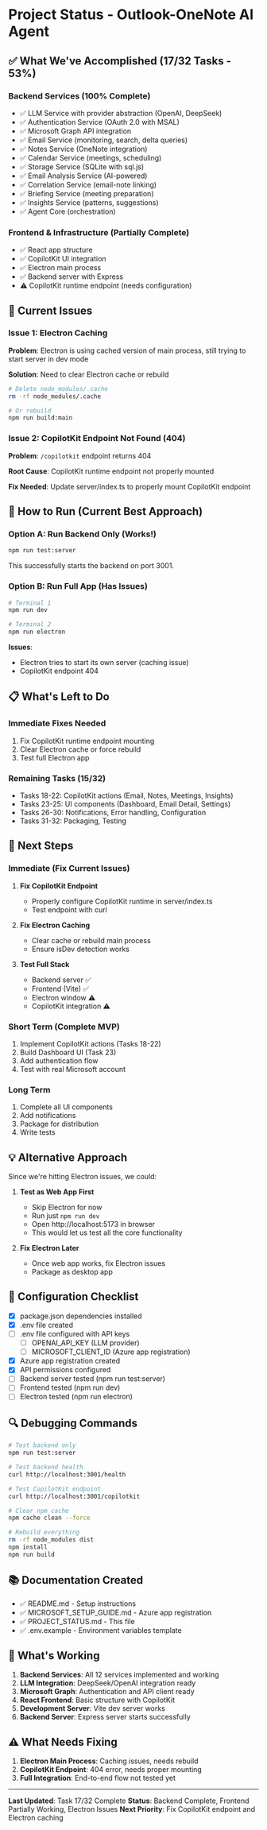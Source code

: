 # Project Status - Outlook-OneNote AI Agent

## ✅ What We've Accomplished (17/32 Tasks - 53%)

### Backend Services (100% Complete)
- ✅ LLM Service with provider abstraction (OpenAI, DeepSeek)
- ✅ Authentication Service (OAuth 2.0 with MSAL)
- ✅ Microsoft Graph API integration
- ✅ Email Service (monitoring, search, delta queries)
- ✅ Notes Service (OneNote integration)
- ✅ Calendar Service (meetings, scheduling)
- ✅ Storage Service (SQLite with sql.js)
- ✅ Email Analysis Service (AI-powered)
- ✅ Correlation Service (email-note linking)
- ✅ Briefing Service (meeting preparation)
- ✅ Insights Service (patterns, suggestions)
- ✅ Agent Core (orchestration)

### Frontend & Infrastructure (Partially Complete)
- ✅ React app structure
- ✅ CopilotKit UI integration
- ✅ Electron main process
- ✅ Backend server with Express
- ⚠️ CopilotKit runtime endpoint (needs configuration)

## 🔧 Current Issues

### Issue 1: Electron Caching
**Problem**: Electron is using cached version of main process, still trying to start server in dev mode

**Solution**: Need to clear Electron cache or rebuild
```bash
# Delete node_modules/.cache
rm -rf node_modules/.cache

# Or rebuild
npm run build:main
```

### Issue 2: CopilotKit Endpoint Not Found (404)
**Problem**: `/copilotkit` endpoint returns 404

**Root Cause**: CopilotKit runtime endpoint not properly mounted

**Fix Needed**: Update server/index.ts to properly mount CopilotKit endpoint

## 🚀 How to Run (Current Best Approach)

### Option A: Run Backend Only (Works!)
```bash
npm run test:server
```
This successfully starts the backend on port 3001.

### Option B: Run Full App (Has Issues)
```bash
# Terminal 1
npm run dev

# Terminal 2  
npm run electron
```
**Issues**: 
- Electron tries to start its own server (caching issue)
- CopilotKit endpoint 404

## 📋 What's Left to Do

### Immediate Fixes Needed
1. Fix CopilotKit runtime endpoint mounting
2. Clear Electron cache or force rebuild
3. Test full Electron app

### Remaining Tasks (15/32)
- Tasks 18-22: CopilotKit actions (Email, Notes, Meetings, Insights)
- Tasks 23-25: UI components (Dashboard, Email Detail, Settings)
- Tasks 26-30: Notifications, Error handling, Configuration
- Tasks 31-32: Packaging, Testing

## 🎯 Next Steps

### Immediate (Fix Current Issues)
1. **Fix CopilotKit Endpoint**
   - Properly configure CopilotKit runtime in server/index.ts
   - Test endpoint with curl

2. **Fix Electron Caching**
   - Clear cache or rebuild main process
   - Ensure isDev detection works

3. **Test Full Stack**
   - Backend server ✅
   - Frontend (Vite) ✅
   - Electron window ⚠️
   - CopilotKit integration ⚠️

### Short Term (Complete MVP)
1. Implement CopilotKit actions (Tasks 18-22)
2. Build Dashboard UI (Task 23)
3. Add authentication flow
4. Test with real Microsoft account

### Long Term
1. Complete all UI components
2. Add notifications
3. Package for distribution
4. Write tests

## 💡 Alternative Approach

Since we're hitting Electron issues, we could:

1. **Test as Web App First**
   - Skip Electron for now
   - Run just `npm run dev`
   - Open http://localhost:5173 in browser
   - This would let us test all the core functionality

2. **Fix Electron Later**
   - Once web app works, fix Electron issues
   - Package as desktop app

## 📝 Configuration Checklist

- [x] package.json dependencies installed
- [x] .env file created
- [ ] .env file configured with API keys
  - [ ] OPENAI_API_KEY (LLM provider)
  - [ ] MICROSOFT_CLIENT_ID (Azure app registration)
- [x] Azure app registration created
- [x] API permissions configured
- [ ] Backend server tested (npm run test:server)
- [ ] Frontend tested (npm run dev)
- [ ] Electron tested (npm run electron)

## 🔍 Debugging Commands

```bash
# Test backend only
npm run test:server

# Test backend health
curl http://localhost:3001/health

# Test CopilotKit endpoint
curl http://localhost:3001/copilotkit

# Clear npm cache
npm cache clean --force

# Rebuild everything
rm -rf node_modules dist
npm install
npm run build
```

## 📚 Documentation Created

- ✅ README.md - Setup instructions
- ✅ MICROSOFT_SETUP_GUIDE.md - Azure app registration
- ✅ PROJECT_STATUS.md - This file
- ✅ .env.example - Environment variables template

## 🎉 What's Working

1. **Backend Services**: All 12 services implemented and working
2. **LLM Integration**: DeepSeek/OpenAI integration ready
3. **Microsoft Graph**: Authentication and API client ready
4. **React Frontend**: Basic structure with CopilotKit
5. **Development Server**: Vite dev server works
6. **Backend Server**: Express server starts successfully

## ⚠️ What Needs Fixing

1. **Electron Main Process**: Caching issues, needs rebuild
2. **CopilotKit Endpoint**: 404 error, needs proper mounting
3. **Full Integration**: End-to-end flow not tested yet

---

**Last Updated**: Task 17/32 Complete
**Status**: Backend Complete, Frontend Partially Working, Electron Issues
**Next Priority**: Fix CopilotKit endpoint and Electron caching
